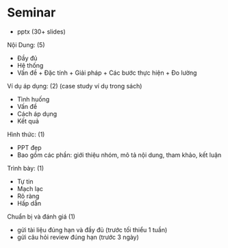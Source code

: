
# Seminar
- pptx (30+ slides)

Nội Dung: (5)  
- Đầy đủ  
- Hệ thống  
- Vấn đề + Đặc tính + Giải pháp + Các bước thực hiện + Đo lường  
  
Ví dụ áp dụng: (2) (case study ví dụ trong sách)  
- Tình huống   
- Vấn đề  
- Cách áp dụng  
- Kết quả  
	
Hình thức: (1)  
- PPT đẹp  
- Bao gồm các phần: giới thiệu nhóm, mô tả nội dung, tham khảo, kết luận  
	
Trình bày: (1)  
- Tự tin  
- Mạch lạc   
- Rõ ràng   
- Hấp dẫn   
	
Chuẩn bị và đánh giá (1)  
- gửi tài liệu đúng hạn và đầy đủ (trước tối thiểu 1 tuần)  
- gửi câu hỏi review đúng hạn (trước 3 ngày)  
